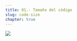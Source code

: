 ```yaml
---
title: 01.- Tamaño del código
slug: code-size
chapter: true
---
```


![](/images/qap/code-quality-metrics/003.png)
